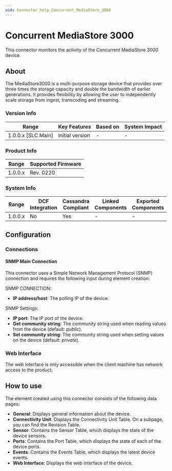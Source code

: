 ```yaml
---
uid: Connector_help_Concurrent_MediaStore_3000
---
```


# Concurrent MediaStore 3000

This connector monitors the activity of the Concurrent MediaStore 3000 device.

## About

The MediaStore3000 is a multi-purpose storage device that provides over three times the storage capacity and double the bandwidth of earlier generations. It provides flexibility by allowing the user to independently scale storage from ingest, transcoding and streaming.

### Version Info

| Range                | Key Features     | Based on     | System Impact     |
|----------------------|------------------|--------------|-------------------|
| 1.0.0.x [SLC Main]   | Initial version  | -            | -                 |

### Product Info

| Range     | Supported Firmware     |
|-----------|------------------------|
| 1.0.0.x   | Rev. 0220              |

### System Info

| Range     | DCF Integration     | Cassandra Compliant     | Linked Components     | Exported Components     |
|-----------|---------------------|-------------------------|-----------------------|-------------------------|
| 1.0.0.x   | No                  | Yes                     | -                     | -                       |

## Configuration

### Connections

#### SNMP Main Connection

This connector uses a Simple Network Management Protocol (SNMP) connection and requires the following input during element creation:

SNMP CONNECTION:

- **IP address/host**: The polling IP of the device.

SNMP Settings:

- **IP port**: The IP port of the device.
- **Get community string**: The community string used when reading values from the device (default: *public*).
- **Set community string**: The community string used when setting values on the device (default: *private*).

### Web Interface

The web interface is only accessible when the client machine has network access to the product.

## How to use

The element created using this connector consists of the following data pages:

- **General**: Displays general information about the device.
- **Connectivity Unit**: Displays the Connectivity Unit Table. On a subpage, you can find the Revision Table.
- **Sensor**: Contains the Sensor Table, which displays the state of the device sensors.
- **Ports**: Contains the Port Table, which displays the state of each of the device ports.
- **Events**: Contains the Events Table, which displays the latest device events.
- **Web Interface**: Displays the web interface of the device.
